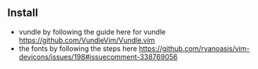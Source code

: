 ## Install

- vundle by following the guide here for vundle https://github.com/VundleVim/Vundle.vim
- the fonts by following the steps here https://github.com/ryanoasis/vim-devicons/issues/198#issuecomment-338769056


